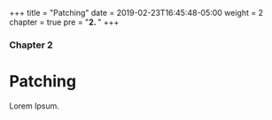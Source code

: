 +++
title = "Patching"
date = 2019-02-23T16:45:48-05:00
weight = 2
chapter = true
pre = "<b>2. </b>"
+++

### Chapter 2

# Patching

Lorem Ipsum.